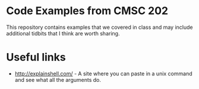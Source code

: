 
# Code Examples from CMSC 202

This repository contains examples that we covered in class and 
may include additional tidbits that I think are worth sharing.


# Useful links

* http://explainshell.com/ - A site where you can paste in a unix command and see what all the arguments do.

